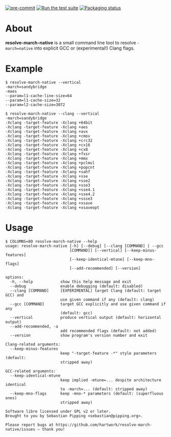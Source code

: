[![pre-commit](https://img.shields.io/badge/pre--commit-enabled-brightgreen?logo=pre-commit)](https://github.com/pre-commit/pre-commit)
[![Run the test suite](https://github.com/hartwork/resolve-march-native/actions/workflows/run-tests.yml/badge.svg)](https://github.com/hartwork/resolve-march-native/actions/workflows/run-tests.yml)
[![Packaging status](https://repology.org/badge/tiny-repos/resolve-march-native.svg)](https://repology.org/project/resolve-march-native/versions)


# About

**resolve-march-native** is a small command line tool to resolve
`-march=native` into explicit GCC or (experimental!) Clang flags.


# Example

```console
$ resolve-march-native --vertical
-march=sandybridge
-maes
--param=l1-cache-line-size=64
--param=l1-cache-size=32
--param=l2-cache-size=3072
```

```console
$ resolve-march-native --clang --vertical
-march=sandybridge
-Xclang -target-feature -Xclang +64bit
-Xclang -target-feature -Xclang +aes
-Xclang -target-feature -Xclang +avx
-Xclang -target-feature -Xclang +cmov
-Xclang -target-feature -Xclang +crc32
-Xclang -target-feature -Xclang +cx16
-Xclang -target-feature -Xclang +cx8
-Xclang -target-feature -Xclang +fxsr
-Xclang -target-feature -Xclang +mmx
-Xclang -target-feature -Xclang +pclmul
-Xclang -target-feature -Xclang +popcnt
-Xclang -target-feature -Xclang +sahf
-Xclang -target-feature -Xclang +sse
-Xclang -target-feature -Xclang +sse2
-Xclang -target-feature -Xclang +sse3
-Xclang -target-feature -Xclang +sse4.1
-Xclang -target-feature -Xclang +sse4.2
-Xclang -target-feature -Xclang +ssse3
-Xclang -target-feature -Xclang +xsave
-Xclang -target-feature -Xclang +xsaveopt
```

# Usage

```console
$ COLUMNS=80 resolve-march-native --help
usage: resolve-march-native [-h] [--debug] [--clang [COMMAND] | --gcc
                            [COMMAND]] [--vertical] [--keep-minus-features]
                            [--keep-identical-mtune] [--keep-mno-flags]
                            [--add-recommended] [--version]

options:
  -h, --help            show this help message and exit
  --debug               enable debugging (default: disabled)
  --clang [COMMAND]     [EXPERIMENTAL] target Clang (default: target GCC) and
                        use given command if any (default: clang)
  --gcc [COMMAND]       target GCC explicitly and use given command if any
                        (default: gcc)
  --vertical            produce vertical output (default: horizontal output)
  --add-recommended, -a
                        add recommended flags (default: not added)
  --version             show program's version number and exit

Clang-related arguments:
  --keep-minus-features
                        keep "-target-feature -*" style parameters (default:
                        stripped away)

GCC-related arguments:
  --keep-identical-mtune
                        keep implied -mtune=... despite architecture identical
                        to -march=... (default: stripped away)
  --keep-mno-flags      keep -mno-* parameters (default: (superfluous ones)
                        stripped away)

Software libre licensed under GPL v2 or later.
Brought to you by Sebastian Pipping <sebastian@pipping.org>.

Please report bugs at https://github.com/hartwork/resolve-march-native/issues — thank you!
```
